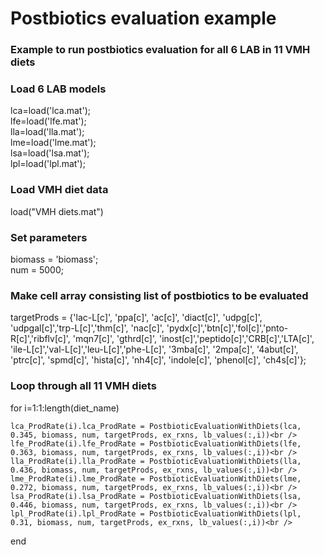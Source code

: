 # Postbiotics evaluation example
### Example to run postbiotics evaluation for all 6 LAB in 11 VMH diets

### Load 6 LAB models
lca=load('lca.mat');<br />
lfe=load('lfe.mat');<br />
lla=load('lla.mat');<br />
lme=load('lme.mat');<br />
lsa=load('lsa.mat');<br />
lpl=load('lpl.mat');<br />

### Load VMH diet data
load("VMH diets.mat")<br />

### Set parameters
biomass = 'biomass';<br />
num = 5000;<br />

### Make cell array consisting list of postbiotics to be evaluated
targetProds = {'lac-L[c]', 'ppa[c]', 'ac[c]', 'diact[c]', 'udpg[c]', 'udpgal[c]','trp-L[c]','thm[c]', 'nac[c]', 'pydx[c]','btn[c]','fol[c]','pnto-R[c]','ribflv[c]', 'mqn7[c]', 'gthrd[c]', 'inost[c]','peptido[c]','CRB[c]','LTA[c]', 'ile-L[c]','val-L[c]','leu-L[c]','phe-L[c]', '3mba[c]', '2mpa[c]', '4abut[c]', 'ptrc[c]', 'spmd[c]', 'hista[c]', 'nh4[c]', 'indole[c]', 'phenol[c]', 'ch4s[c]'};<br />

### Loop through all 11 VMH diets
for i=1:1:length(diet_name)<br />
    
    lca_ProdRate(i).lca_ProdRate = PostbioticEvaluationWithDiets(lca, 0.345, biomass, num, targetProds, ex_rxns, lb_values(:,i))<br />
    lfe_ProdRate(i).lfe_ProdRate = PostbioticEvaluationWithDiets(lfe, 0.363, biomass, num, targetProds, ex_rxns, lb_values(:,i))<br />
    lla_ProdRate(i).lla_ProdRate = PostbioticEvaluationWithDiets(lla, 0.436, biomass, num, targetProds, ex_rxns, lb_values(:,i))<br />
    lme_ProdRate(i).lme_ProdRate = PostbioticEvaluationWithDiets(lme, 0.272, biomass, num, targetProds, ex_rxns, lb_values(:,i))<br />
    lsa_ProdRate(i).lsa_ProdRate = PostbioticEvaluationWithDiets(lsa, 0.446, biomass, num, targetProds, ex_rxns, lb_values(:,i))<br />
    lpl_ProdRate(i).lpl_ProdRate = PostbioticEvaluationWithDiets(lpl, 0.31, biomass, num, targetProds, ex_rxns, lb_values(:,i))<br />
     
end
